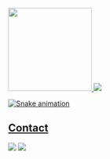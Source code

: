 </br>

 <div>
  <a href="https://github.com/AlehKhvasko">
   <img  height="170" src="https://github-readme-stats.vercel.app/api/top-langs/?username=AlehKhvasko&layout=compact&langs_count=16&theme=dark"/>
  <img  src="https://github-readme-stats.vercel.app/api?username=AlehKhvasko&show_icons=true&theme=dark"/>
</div>

 ![Snake animation](https://github.com/eagrundy/eagrundy/blob/output/github-contribution-grid-snake.svg)
## Contact 
<div> 
  <a href="https://www.linkedin.com/in/aleh-khvasko/" target="_blank"><img src="https://img.shields.io/badge/-LinkedIn-%230077B5?style=for-the-badge&logo=linkedin&logoColor=white" target="_blank"></a>
  <a href = "mailto: dev.khvasko@gmail.com"><img src="https://img.shields.io/badge/-Gmail-%23333?style=for-the-badge&logo=gmail&logoColor=white" target="_blank"></a>
 </br>
</br>
